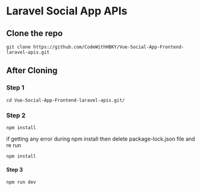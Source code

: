# Laravel Social App APIs

## Clone the repo
```
git clone https://github.com/CodeWithHBKY/Vue-Social-App-Frontend-laravel-apis.git
```

## After Cloning

### Step 1
```
cd Vue-Social-App-Frontend-laravel-apis.git/
```

### Step 2
```
npm install
```
if getting any error during npm install then delete package-lock.json file and re run
```
npm install
```

#### Step 3 
```
npm run dev
```
